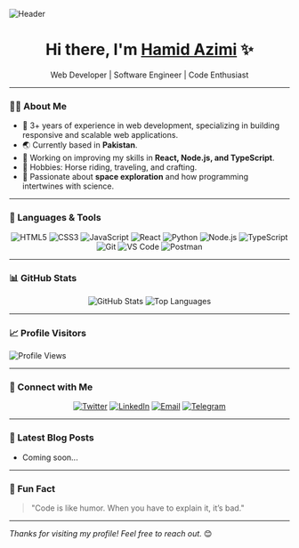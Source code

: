 ![Header](https://res.cloudinary.com/demo/image/upload/v1678796612/GitHubHeader.png)

<h1 align="center">Hi there, I'm <a href="https://github.com/azimiHamid" target="_blank">Hamid Azimi</a> ✨</h1>
<p align="center">Web Developer | Software Engineer | Code Enthusiast</p>

---

### 👨‍💻 About Me

- 🚀 3+ years of experience in web development, specializing in building responsive and scalable web applications.
- 🌏 Currently based in **Pakistan**.
- 🔭 Working on improving my skills in **React, Node.js, and TypeScript**.
- 🐎 Hobbies: Horse riding, traveling, and crafting.
- 🌌 Passionate about **space exploration** and how programming intertwines with science.

---

### 🚀 Languages & Tools

<p align="center">
  <img src="https://img.shields.io/badge/HTML5-E34F26?style=for-the-badge&logo=html5&logoColor=white" alt="HTML5">
  <img src="https://img.shields.io/badge/CSS3-1572B6?style=for-the-badge&logo=css3&logoColor=white" alt="CSS3">
  <img src="https://img.shields.io/badge/JavaScript-F7DF1E?style=for-the-badge&logo=javascript&logoColor=black" alt="JavaScript">
  <img src="https://img.shields.io/badge/React-61DAFB?style=for-the-badge&logo=react&logoColor=black" alt="React">
  <img src="https://img.shields.io/badge/Python-3776AB?style=for-the-badge&logo=python&logoColor=white" alt="Python">
  <img src="https://img.shields.io/badge/Node.js-339933?style=for-the-badge&logo=node.js&logoColor=white" alt="Node.js">
  <img src="https://img.shields.io/badge/TypeScript-3178C6?style=for-the-badge&logo=typescript&logoColor=white" alt="TypeScript">
  <img src="https://img.shields.io/badge/Git-F05032?style=for-the-badge&logo=git&logoColor=white" alt="Git">
  <img src="https://img.shields.io/badge/VS%20Code-0078D4?style=for-the-badge&logo=visual-studio-code&logoColor=white" alt="VS Code">
  <img src="https://img.shields.io/badge/Postman-FF6C37?style=for-the-badge&logo=postman&logoColor=white" alt="Postman">
</p>

---

### 📊 GitHub Stats

<p align="center">
  <img src="https://github-readme-stats.vercel.app/api?username=hamidazimi&show_icons=true&theme=radical" alt="GitHub Stats">
  <img src="https://github-readme-stats.vercel.app/api/top-langs/?username=hamidazimi&layout=compact&langs_count=6&theme=radical" alt="Top Languages">
</p>

---

### 📈 Profile Visitors

![Profile Views](https://komarev.com/ghpvc/?username=hamidazimi&color=blue&style=flat-square)

---

### 🌟 Connect with Me

<p align="center">
  <a href="https://x.com/my_name_Hamid"><img src="https://img.shields.io/badge/Twitter-1DA1F2?style=for-the-badge&logo=twitter&logoColor=white" alt="Twitter"></a>
  <a href="https://www.linkedin.com/in/hamid-azimi-105a39269/"><img src="https://img.shields.io/badge/LinkedIn-0077B5?style=for-the-badge&logo=linkedin&logoColor=white" alt="LinkedIn"></a>
  <a href="mailto:hamidazimi2003@gmail.com"><img src="https://img.shields.io/badge/Email-D14836?style=for-the-badge&logo=gmail&logoColor=white" alt="Email"></a>
  <a href="https://t.me/Anonymo2022"><img src="https://img.shields.io/badge/Telegram-2CA5E0?style=for-the-badge&logo=telegram&logoColor=white" alt="Telegram"></a>
</p>

---

### 📅 Latest Blog Posts
<!-- BLOG-POST-LIST:START -->
- Coming soon...
<!-- BLOG-POST-LIST:END -->

---

### 📝 Fun Fact

> "Code is like humor. When you have to explain it, it’s bad."

---

_Thanks for visiting my profile! Feel free to reach out._ 😊
